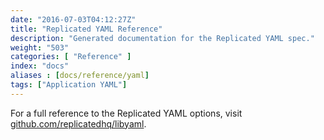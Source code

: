 ```yaml
---
date: "2016-07-03T04:12:27Z"
title: "Replicated YAML Reference"
description: "Generated documentation for the Replicated YAML spec."
weight: "503"
categories: [ "Reference" ]
index: "docs"
aliases : [docs/reference/yaml]
tags: ["Application YAML"]
---
```


For a full reference to the Replicated YAML options, visit [github.com/replicatedhq/libyaml](https://github.com/replicatedhq/libyaml).
